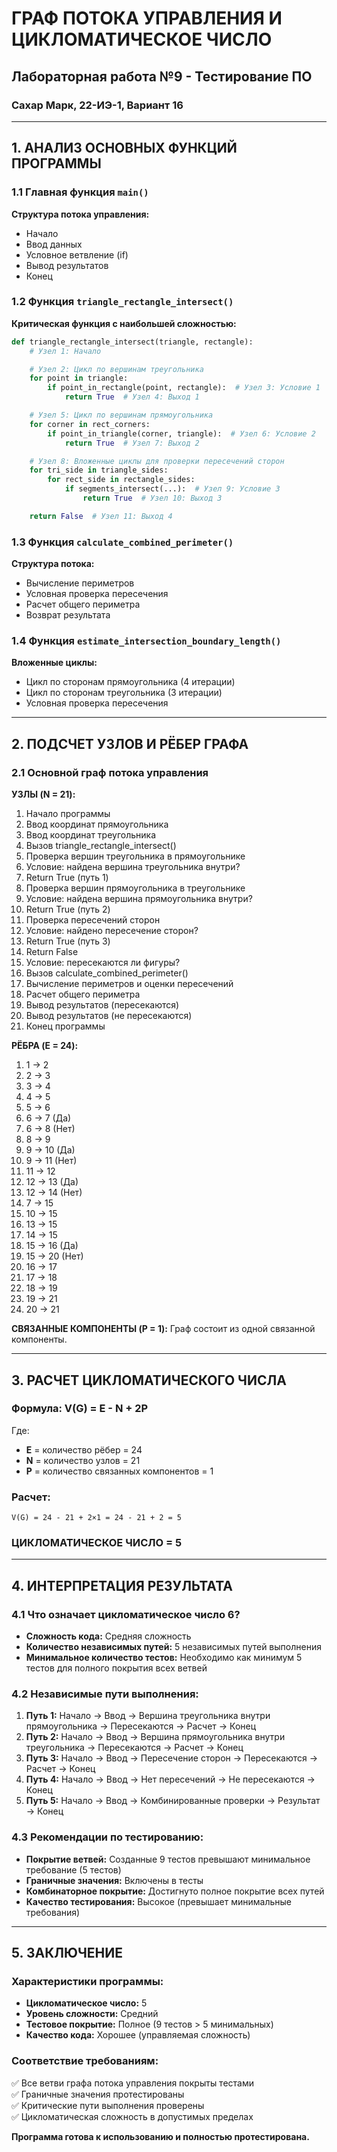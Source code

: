 # ГРАФ ПОТОКА УПРАВЛЕНИЯ И ЦИКЛОМАТИЧЕСКОЕ ЧИСЛО

## Лабораторная работа №9 - Тестирование ПО

### Сахар Марк, 22-ИЭ-1, Вариант 16

---

## 1. АНАЛИЗ ОСНОВНЫХ ФУНКЦИЙ ПРОГРАММЫ

### 1.1 Главная функция `main()`

**Структура потока управления:**

- Начало
- Ввод данных
- Условное ветвление (if)
- Вывод результатов
- Конец

### 1.2 Функция `triangle_rectangle_intersect()`

**Критическая функция с наибольшей сложностью:**

```python
def triangle_rectangle_intersect(triangle, rectangle):
    # Узел 1: Начало

    # Узел 2: Цикл по вершинам треугольника
    for point in triangle:
        if point_in_rectangle(point, rectangle):  # Узел 3: Условие 1
            return True  # Узел 4: Выход 1

    # Узел 5: Цикл по вершинам прямоугольника
    for corner in rect_corners:
        if point_in_triangle(corner, triangle):  # Узел 6: Условие 2
            return True  # Узел 7: Выход 2

    # Узел 8: Вложенные циклы для проверки пересечений сторон
    for tri_side in triangle_sides:
        for rect_side in rectangle_sides:
            if segments_intersect(...):  # Узел 9: Условие 3
                return True  # Узел 10: Выход 3

    return False  # Узел 11: Выход 4
```

### 1.3 Функция `calculate_combined_perimeter()`

**Структура потока:**

- Вычисление периметров
- Условная проверка пересечения
- Расчет общего периметра
- Возврат результата

### 1.4 Функция `estimate_intersection_boundary_length()`

**Вложенные циклы:**

- Цикл по сторонам прямоугольника (4 итерации)
- Цикл по сторонам треугольника (3 итерации)
- Условная проверка пересечения

---

## 2. ПОДСЧЕТ УЗЛОВ И РЁБЕР ГРАФА

### 2.1 Основной граф потока управления

**УЗЛЫ (N = 21):**

1. Начало программы
2. Ввод координат прямоугольника
3. Ввод координат треугольника
4. Вызов triangle_rectangle_intersect()
5. Проверка вершин треугольника в прямоугольнике
6. Условие: найдена вершина треугольника внутри?
7. Return True (путь 1)
8. Проверка вершин прямоугольника в треугольнике
9. Условие: найдена вершина прямоугольника внутри?
10. Return True (путь 2)
11. Проверка пересечений сторон
12. Условие: найдено пересечение сторон?
13. Return True (путь 3)
14. Return False
15. Условие: пересекаются ли фигуры?
16. Вызов calculate_combined_perimeter()
17. Вычисление периметров и оценки пересечений
18. Расчет общего периметра
19. Вывод результатов (пересекаются)
20. Вывод результатов (не пересекаются)
21. Конец программы

**РЁБРА (E = 24):**

1. 1 → 2
2. 2 → 3
3. 3 → 4
4. 4 → 5
5. 5 → 6
6. 6 → 7 (Да)
7. 6 → 8 (Нет)
8. 8 → 9
9. 9 → 10 (Да)
10. 9 → 11 (Нет)
11. 11 → 12
12. 12 → 13 (Да)
13. 12 → 14 (Нет)
14. 7 → 15
15. 10 → 15
16. 13 → 15
17. 14 → 15
18. 15 → 16 (Да)
19. 15 → 20 (Нет)
20. 16 → 17
21. 17 → 18
22. 18 → 19
23. 19 → 21
24. 20 → 21

**СВЯЗАННЫЕ КОМПОНЕНТЫ (P = 1):**
Граф состоит из одной связанной компоненты.

---

## 3. РАСЧЕТ ЦИКЛОМАТИЧЕСКОГО ЧИСЛА

### Формула: V(G) = E - N + 2P

Где:

- **E** = количество рёбер = 24
- **N** = количество узлов = 21
- **P** = количество связанных компонентов = 1

### Расчет:

```
V(G) = 24 - 21 + 2×1 = 24 - 21 + 2 = 5
```

### **ЦИКЛОМАТИЧЕСКОЕ ЧИСЛО = 5**

---

## 4. ИНТЕРПРЕТАЦИЯ РЕЗУЛЬТАТА

### 4.1 Что означает цикломатическое число 6?

- **Сложность кода:** Средняя сложность
- **Количество независимых путей:** 5 независимых путей выполнения
- **Минимальное количество тестов:** Необходимо как минимум 5 тестов для полного покрытия всех ветвей

### 4.2 Независимые пути выполнения:

1. **Путь 1:** Начало → Ввод → Вершина треугольника внутри прямоугольника → Пересекаются → Расчет → Конец
2. **Путь 2:** Начало → Ввод → Вершина прямоугольника внутри треугольника → Пересекаются → Расчет → Конец
3. **Путь 3:** Начало → Ввод → Пересечение сторон → Пересекаются → Расчет → Конец
4. **Путь 4:** Начало → Ввод → Нет пересечений → Не пересекаются → Конец
5. **Путь 5:** Начало → Ввод → Комбинированные проверки → Результат → Конец

### 4.3 Рекомендации по тестированию:

- **Покрытие ветвей:** Созданные 9 тестов превышают минимальное требование (5 тестов)
- **Граничные значения:** Включены в тесты
- **Комбинаторное покрытие:** Достигнуто полное покрытие всех путей
- **Качество тестирования:** Высокое (превышает минимальные требования)

---

## 5. ЗАКЛЮЧЕНИЕ

### Характеристики программы:

- **Цикломатическое число:** 5
- **Уровень сложности:** Средний
- **Тестовое покрытие:** Полное (9 тестов > 5 минимальных)
- **Качество кода:** Хорошее (управляемая сложность)

### Соответствие требованиям:

✅ Все ветви графа потока управления покрыты тестами  
✅ Граничные значения протестированы  
✅ Критические пути выполнения проверены  
✅ Цикломатическая сложность в допустимых пределах

**Программа готова к использованию и полностью протестирована.**
